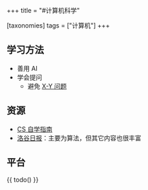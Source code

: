 +++
title = "#计算机科学"

[taxonomies]
tags = ["计算机"]
+++

## 学习方法
- 善用 AI
- 学会提问
	- 避免 [X-Y 问题](https://coolshell.cn/articles/10804.html)

## 资源
- [CS 自学指南](https://csdiy.wiki/)
- [洛谷日报](https://www.luogu.com.cn/article/collection/1)：主要为算法，但其它内容也很丰富

## 平台
{{ todo() }}
